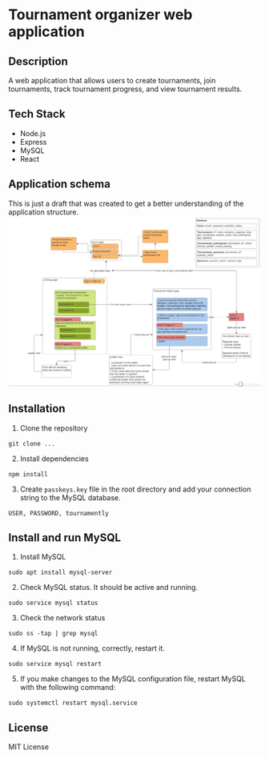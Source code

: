 # Tournament organizer web application

## Description
A web application that allows users to create tournaments, join tournaments, track tournament progress, and view tournament results.


## Tech Stack
- Node.js
- Express
- MySQL
- React

## Application schema
This is just a draft that was created to get a better understanding of the application structure.
![Application schema](images/app_scheme.png)


## Installation
1. Clone the repository
```
git clone ...
```
2. Install dependencies
```
npm install
```
3. Create `passkeys.key` file in the root directory and add your connection string to the MySQL database.
```
USER, PASSWORD, tournamently
```


## Install and run MySQL
1. Install MySQL
```
sudo apt install mysql-server
```
2. Check MySQL status. It should be active and running.
```
sudo service mysql status
```
3. Check the network status
```
sudo ss -tap | grep mysql
```
4. If MySQL is not running, correctly, restart it.
```
sudo service mysql restart
```
5. If you make changes to the MySQL configuration file, restart MySQL with the following command:
```
sudo systemctl restart mysql.service
```

## License
MIT License

